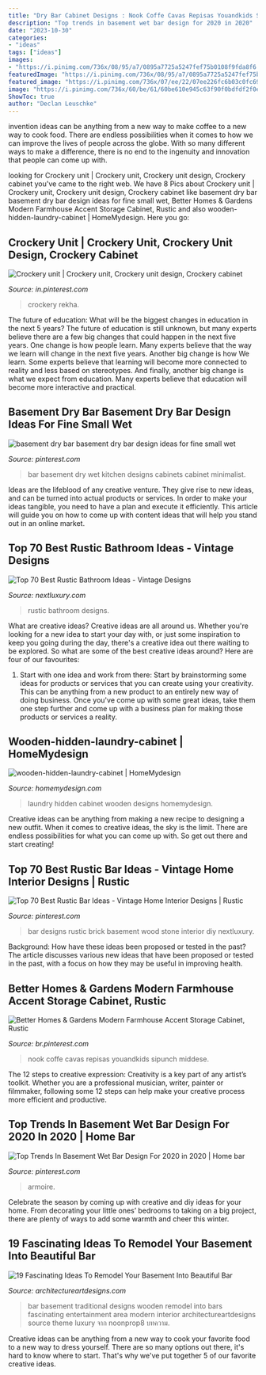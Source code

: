 ```yaml
---
title: "Dry Bar Cabinet Designs : Nook Coffe Cavas Repisas Youandkids Sipunch Middese"
description: "Top trends in basement wet bar design for 2020 in 2020"
date: "2023-10-30"
categories:
- "ideas"
tags: ["ideas"]
images:
- "https://i.pinimg.com/736x/08/95/a7/0895a7725a5247fef75b0108f9fda8f6.jpg"
featuredImage: "https://i.pinimg.com/736x/08/95/a7/0895a7725a5247fef75b0108f9fda8f6.jpg"
featured_image: "https://i.pinimg.com/736x/07/ee/22/07ee226fc6b03c0fc696e067d7b38958.jpg"
image: "https://i.pinimg.com/736x/60/be/61/60be610e945c63f90f0bdfdf2f0eceb6.jpg"
ShowToc: true
author: "Declan Leuschke"
---
```



invention ideas can be anything from a new way to make coffee to a new way to cook food. There are endless possibilities when it comes to how we can improve the lives of people across the globe. With so many different ways to make a difference, there is no end to the ingenuity and innovation that people can come up with.

	

		
looking for Crockery unit | Crockery unit, Crockery unit design, Crockery cabinet you've came to the right web. We have 8 Pics about Crockery unit | Crockery unit, Crockery unit design, Crockery cabinet like basement dry bar basement dry bar design ideas for fine small wet, Better Homes &amp; Gardens Modern Farmhouse Accent Storage Cabinet, Rustic and also wooden-hidden-laundry-cabinet | HomeMydesign. Here you go:
		
    
## Crockery Unit | Crockery Unit, Crockery Unit Design, Crockery Cabinet

<img loading=lazy src="https://i.pinimg.com/736x/08/95/a7/0895a7725a5247fef75b0108f9fda8f6.jpg" onerror="this.onerror=null;this.src='https://tse4.mm.bing.net/th?id=OIP.wAviDA1OYpz5CPGPDZVrigHaJb&amp;pid=15.1';" alt="Crockery unit | Crockery unit, Crockery unit design, Crockery cabinet">

_Source: in.pinterest.com_

>crockery rekha. 

	

The future of education: What will be the biggest changes in education in the next 5 years?
The future of education is still unknown, but many experts believe there are a few big changes that could happen in the next five years. 
One change is how people learn. Many experts believe that the way we learn will change in the next five years. 
Another big change is how We learn. Some experts believe that learning will become more connected to reality and less based on stereotypes. 
And finally, another big change is what we expect from education. Many experts believe that education will become more interactive and practical.

    
## Basement Dry Bar Basement Dry Bar Design Ideas For Fine Small Wet

<img loading=lazy src="https://i.pinimg.com/736x/60/be/61/60be610e945c63f90f0bdfdf2f0eceb6.jpg" onerror="this.onerror=null;this.src='https://tse3.mm.bing.net/th?id=OIP.lhYSaB0pPMNxCCDrunxA0AHaLH&amp;pid=15.1';" alt="basement dry bar basement dry bar design ideas for fine small wet">

_Source: pinterest.com_

>bar basement dry wet kitchen designs cabinets cabinet minimalist. 

	

Ideas are the lifeblood of any creative venture. They give rise to new ideas, and can be turned into actual products or services. In order to make your ideas tangible, you need to have a plan and execute it efficiently. This article will guide you on how to come up with content ideas that will help you stand out in an online market.

    
## Top 70 Best Rustic Bathroom Ideas - Vintage Designs

<img loading=lazy src="http://nextluxury.com/wp-content/uploads/large-rustic-bathroom-ideas.jpg" onerror="this.onerror=null;this.src='https://tse1.mm.bing.net/th?id=OIP.Ie_ApXAWLs5qY1XcJ4fi-AAAAA&amp;pid=15.1';" alt="Top 70 Best Rustic Bathroom Ideas - Vintage Designs">

_Source: nextluxury.com_

>rustic bathroom designs. 

	

What are creative ideas?
Creative ideas are all around us. Whether you're looking for a new idea to start your day with, or just some inspiration to keep you going during the day, there's a creative idea out there waiting to be explored. So what are some of the best creative ideas around? Here are four of our favourites: 
1. Start with one idea and work from there: Start by brainstorming some ideas for products or services that you can create using your creativity. This can be anything from a new product to an entirely new way of doing business. Once you've come up with some great ideas, take them one step further and come up with a business plan for making those products or services a reality. 


    
## Wooden-hidden-laundry-cabinet | HomeMydesign

<img loading=lazy src="https://homemydesign.com/wp-content/uploads/2015/06/wooden-hidden-laundry-cabinet.jpg" onerror="this.onerror=null;this.src='https://tse1.mm.bing.net/th?id=OIP.gD8UoFko9nnyWW1td7MwAAHaJ4&amp;pid=15.1';" alt="wooden-hidden-laundry-cabinet | HomeMydesign">

_Source: homemydesign.com_

>laundry hidden cabinet wooden designs homemydesign. 

	

Creative ideas can be anything from making a new recipe to designing a new outfit. When it comes to creative ideas, the sky is the limit. There are endless possibilities for what you can come up with. So get out there and start creating!

    
## Top 70 Best Rustic Bar Ideas - Vintage Home Interior Designs | Rustic

<img loading=lazy src="https://i.pinimg.com/736x/07/ee/22/07ee226fc6b03c0fc696e067d7b38958.jpg" onerror="this.onerror=null;this.src='https://tse2.mm.bing.net/th?id=OIP.EfGaRaQj-lLtXSd7cHTy-AHaE8&amp;pid=15.1';" alt="Top 70 Best Rustic Bar Ideas - Vintage Home Interior Designs | Rustic">

_Source: pinterest.com_

>bar designs rustic brick basement wood stone interior diy nextluxury. 

	

Background: How have these ideas been proposed or tested in the past?
The article discusses various new ideas that have been proposed or tested in the past, with a focus on how they may be useful in improving health.

    
## Better Homes &amp; Gardens Modern Farmhouse Accent Storage Cabinet, Rustic

<img loading=lazy src="https://i.pinimg.com/736x/15/11/2d/15112dcd0948fc7259e228049de5592d.jpg" onerror="this.onerror=null;this.src='https://tse2.mm.bing.net/th?id=OIP.0TvOhCzcQxoXS9JPUOUIhgHaLH&amp;pid=15.1';" alt="Better Homes &amp; Gardens Modern Farmhouse Accent Storage Cabinet, Rustic">

_Source: br.pinterest.com_

>nook coffe cavas repisas youandkids sipunch middese. 

	

The 12 steps to creative expression:
Creativity is a key part of any artist’s toolkit. Whether you are a professional musician, writer, painter or filmmaker, following some 12 steps can help make your creative process more efficient and productive.

    
## Top Trends In Basement Wet Bar Design For 2020 In 2020 | Home Bar

<img loading=lazy src="https://i.pinimg.com/736x/02/06/b4/0206b4cbf6db6d01ef5def2bebafea30.jpg" onerror="this.onerror=null;this.src='https://tse1.mm.bing.net/th?id=OIP.hkHLmv-siYR0IxWCdaIPIgHaLH&amp;pid=15.1';" alt="Top Trends In Basement Wet Bar Design For 2020 in 2020 | Home bar">

_Source: pinterest.com_

>armoire. 

	

Celebrate the season by coming up with creative and diy ideas for your home. From decorating your little ones’ bedrooms to taking on a big project, there are plenty of ways to add some warmth and cheer this winter.

    
## 19 Fascinating Ideas To Remodel Your Basement Into Beautiful Bar

<img loading=lazy src="https://www.architectureartdesigns.com/wp-content/uploads/2016/11/18-23-630x408.jpg" onerror="this.onerror=null;this.src='https://tse1.mm.bing.net/th?id=OIP.otuNfUAyyNhTVBx__jNx6QHaEy&amp;pid=15.1';" alt="19 Fascinating Ideas To Remodel Your Basement Into Beautiful Bar">

_Source: architectureartdesigns.com_

>bar basement traditional designs wooden remodel into bars fascinating entertainment area modern interior architectureartdesigns source theme luxury จาก noonprop8 บทความ. 

	

Creative ideas can be anything from a new way to cook your favorite food to a new way to dress yourself. There are so many options out there, it's hard to know where to start. That's why we've put together 5 of our favorite creative ideas.

